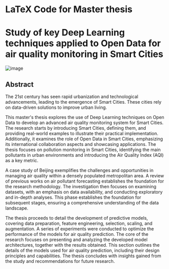 LaTeX Code for Master thesis
======

# Study of key Deep Learning techniques applied to Open Data for air quality monitoring in Smart Cities
![image](https://github.com/user-attachments/assets/8a343b4b-cc8f-4696-ba69-bcaa40d25c27)

## Abstract
The 21st century has seen rapid urbanization and technological advancements, leading to the emergence of Smart Cities. These cities rely on data-driven solutions to improve urban living. 

This master's thesis explores the use of Deep Learning techniques on Open Data to develop an advanced air quality monitoring system for Smart Cities. The research starts by introducing Smart Cities, defining them, and providing real-world examples to illustrate their practical implementation. 
Additionally, it examines the role of Open Data in Smart Cities, emphasizing its international collaboration aspects and showcasing applications. The thesis focuses on pollution monitoring in Smart Cities, identifying the main pollutants in urban environments and introducing the Air Quality Index (AQI) as a key metric. 

A case study of Beijing exemplifies the challenges and opportunities in managing air quality within a densely populated metropolitan area. 
A review of previous works on air pollutant forecasting establishes the foundation for the research methodology. 
The investigation then focuses on examining datasets, with an emphasis on data availability, and conducting exploratory and in-depth analyses. This phase establishes the foundation for subsequent stages, ensuring a comprehensive understanding of the data landscape. 

The thesis proceeds to detail the development of predictive models, covering data preparation, feature engineering, selection, scaling, and augmentation. A series of experiments were conducted to optimize the performance of the models for air quality prediction. 
The core of the research focuses on presenting and analyzing the developed model architectures, together with the results obtained. 
This section outlines the details of the models used for air quality prediction, including their design principles and capabilities. The thesis concludes with insights gained from the study and recommendations for future research. ​
